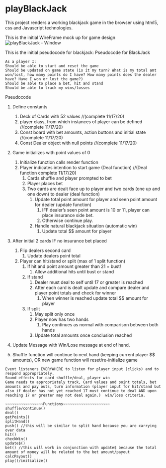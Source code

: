 # playBlackJack
This project renders a working blackjack game in the browser using html5, css and Javascript technologies.

This is the initial WireFrame mock up for game design
![playBlackJack - Window](https://user-images.githubusercontent.com/73343168/99282705-a85ded80-27f9-11eb-9987-3017387679bb.png)



This is the initial pseudocode for blackjack:
Pseudocode for BlackJack

~~~~~~~~~~~~~~~Player story~~~~~~~~~~~~~
As a player I:
Should be able to start and reset the game 
Should be updated on game state (is it my turn? What is my total amt won/lost, how many points do I have? How many points does the dealer have? Have I won or lost the game?)
Should be able to place a bet, hit and stand
Should be able to track my wins/losses

~~~~~~~~~~~~~~~~~~~~~~~~~~~~~~~~~~~~~~

Pseudocode


1. Define constants 
    1.   Deck of Cards with 52 values //(complete 11/17/20)
    2.   player class, from which instances of player can be defined //(complete 11/17/20)
    3.   Const board with bet amounts, action buttons and initial state //(complete 11/17/20)
    4.   Const Dealer object with null points //(complete 11/17/20)

2.  Game initializes with point values of 0
    1. Initialize function calls render function
    2. Player indicates intention to start game (Deal function) //(Deal function complete 11/17/20)
        1. Cards shuffle and player prompted to bet
        2. Player places bet 
        3. Two cards are dealt face up to player and two cards (one up and one down) to dealer (deal function)
            1. Update total point amount for player and seen point amount for dealer (update function)
                1. IFF dealer’s seen point amount is 10 or 11, player can place insurance side bet.
                2. Otherwise continue play.
            2. Handle natural blackjack situation (automatic win)
                1. Update total $$ amount for player
3. After initial 2 cards IF no insurance bet placed
    1. Flip dealers second card
        1. Update dealers point total
    2. Player can hit/stand or split (max of 1 split function)
        1. If hit and point amount greater than 21 = bust!
            1. Allow additional hits until bust or stand
        2. If stand
            1. Dealer must deal to self until 17 or greater is reached
            2. After each card is dealt update and compare dealer and player point totals and check for winner
                1. When winner is reached update total $$ amount for player
        3. If split
            1. May split only once 
            2. Player now has two hands
                1. Play continues as normal with comparison between both hands
            3. Update total amounts once conclusion reached
4. Update Message with Win/Lose message at end of hand. 
5. Shuffle function will continue to next hand (keeping current player $$ amounts), OR new game function will reset/re-initialize game



~~~~~~~~~~~~~~~~~~~Features~~~~~~~~~~~~~~~~~~~
Event listeners EVERYWHERE to listen for player input (clicks) and to respond appropriately.
Sound effects for card shuffle/deal, player win
Game needs to appropriately track, Card values and point totals, bet amounts and pay outs, turn information (player input for hit/stand but also if dealer has not yet reached 17 must continue to deal AND upon reaching 17 or greater may not deal again.)  win/loss criteria. 

~~~~~~~~~~~~~~~~~Functions~~~~~~~~~~~~~~~~~~~~~
shuffle/continue()
deal()
getPoints()
splitHand()
push() //this will be similar to split hand because you are carrying over data
hit()
checkWin()
update$()
bet() //this will work in conjunction with update$ because the total amount of money will be related to the bet amount/payout
calcPayout()
play()/initialize()
